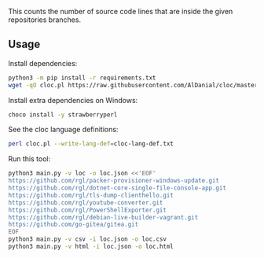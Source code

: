 This counts the number of source code lines that are inside the given repositories branches.

## Usage

Install dependencies:

```bash
python3 -m pip install -r requirements.txt
wget -qO cloc.pl https://raw.githubusercontent.com/AlDanial/cloc/master/cloc
```

Install extra dependencies on Windows:

```bash
choco install -y strawberryperl
```

See the cloc language definitions:

```bash
perl cloc.pl --write-lang-def=cloc-lang-def.txt
```

Run this tool:

```bash
python3 main.py -v loc -o loc.json <<'EOF'
https://github.com/rgl/packer-provisioner-windows-update.git
https://github.com/rgl/dotnet-core-single-file-console-app.git
https://github.com/rgl/tls-dump-clienthello.git
https://github.com/rgl/youtube-converter.git
https://github.com/rgl/PowerShellExporter.git
https://github.com/rgl/debian-live-builder-vagrant.git
https://github.com/go-gitea/gitea.git
EOF
python3 main.py -v csv -i loc.json -o loc.csv
python3 main.py -v html -i loc.json -o loc.html
```
